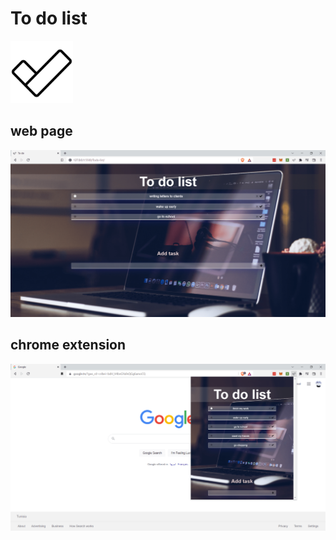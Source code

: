 # To do list

<img src="icon.png" width="100"  >

## web page

<img src="./images/Screenshot-1.png">

## chrome extension

<img src="./images/Screenshot-2.png">
